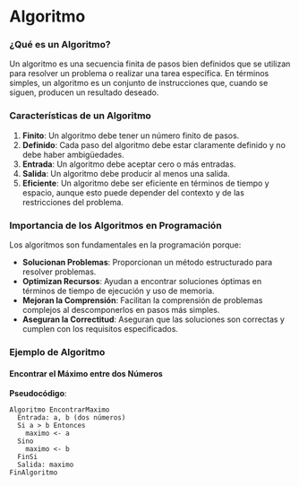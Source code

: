 # Algoritmo

### ¿Qué es un Algoritmo?

Un algoritmo es una secuencia finita de pasos bien definidos que se utilizan para resolver un problema o realizar una tarea específica. En términos simples, un algoritmo es un conjunto de instrucciones que, cuando se siguen, producen un resultado deseado.

### Características de un Algoritmo

1. **Finito**: Un algoritmo debe tener un número finito de pasos.
2. **Definido**: Cada paso del algoritmo debe estar claramente definido y no debe haber ambigüedades.
3. **Entrada**: Un algoritmo debe aceptar cero o más entradas.
4. **Salida**: Un algoritmo debe producir al menos una salida.
5. **Eficiente**: Un algoritmo debe ser eficiente en términos de tiempo y espacio, aunque esto puede depender del contexto y de las restricciones del problema.

### Importancia de los Algoritmos en Programación

Los algoritmos son fundamentales en la programación porque:

- **Solucionan Problemas**: Proporcionan un método estructurado para resolver problemas.
- **Optimizan Recursos**: Ayudan a encontrar soluciones óptimas en términos de tiempo de ejecución y uso de memoria.
- **Mejoran la Comprensión**: Facilitan la comprensión de problemas complejos al descomponerlos en pasos más simples.
- **Aseguran la Correctitud**: Aseguran que las soluciones son correctas y cumplen con los requisitos especificados.

### Ejemplo de Algoritmo

#### Encontrar el Máximo entre dos Números

**Pseudocódigo**:

```plaintext
Algoritmo EncontrarMaximo
  Entrada: a, b (dos números)
  Si a > b Entonces
    maximo <- a
  Sino
    maximo <- b
  FinSi
  Salida: maximo
FinAlgoritmo
